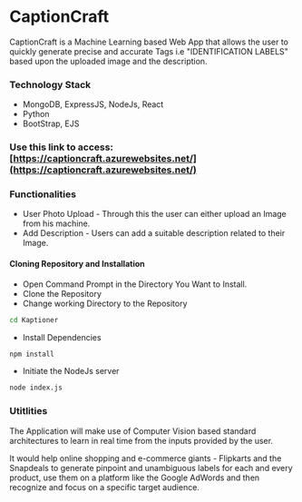 # CaptionCraft
CaptionCraft is a Machine Learning based Web App that allows the user to quickly generate precise and accurate Tags i.e "IDENTIFICATION LABELS" based upon the uploaded image and the description.

### Technology Stack
* MongoDB, ExpressJS, NodeJs, React
* Python
* BootStrap, EJS

### Use this link to access: [https://captioncraft.azurewebsites.net/](https://captioncraft.azurewebsites.net/)

### Functionalities
* User Photo Upload - Through this the user can either upload an Image from his machine.
* Add Description - Users can add a suitable description related to their Image.

#### Cloning Repository and Installation
* Open Command Prompt in the Directory You Want to Install.
* Clone the Repository
* Change working Directory to the Repository
```bash
cd Kaptioner
```
* Install Dependencies
```bash
npm install
```
* Initiate the NodeJs server
```bash
node index.js
```

### Utitlities
The Application will make use of Computer Vision based standard architectures to learn in  real time from the inputs provided by the user.

It would help online shopping and e-commerce giants - Flipkarts and the Snapdeals to generate pinpoint and unambiguous labels for each and every product, use them on a platform like the Google AdWords and then recognize and focus on a specific target audience.
